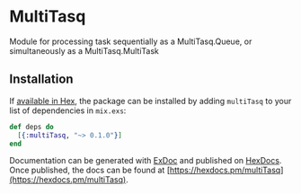 # MultiTasq

Module for processing task sequentially as a MultiTasq.Queue,
or simultaneously as a MultiTasq.MultiTask

## Installation

If [available in Hex](https://hex.pm/docs/publish), the package can be installed
by adding `multiTasq` to your list of dependencies in `mix.exs`:

```elixir
def deps do
  [{:multiTasq, "~> 0.1.0"}]
end
```

Documentation can be generated with [ExDoc](https://github.com/elixir-lang/ex_doc)
and published on [HexDocs](https://hexdocs.pm). Once published, the docs can
be found at [https://hexdocs.pm/multiTasq](https://hexdocs.pm/multiTasq).

